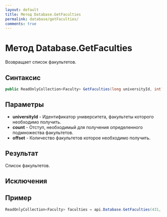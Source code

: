 ```yaml
---
layout: default
title: Метод Database.GetFaculties
permalink: database/getFaculties/
comments: true
---
```

# Метод Database.GetFaculties
Возвращает список факультетов.

## Синтаксис
```csharp
public ReadOnlyCollection<Faculty> GetFaculties(long universityId, int? count = null, int? offset = null)
```

## Параметры
+ **universityId** - Идентификатор университета, факультеты которого необходимо получить.
+ **count** - Отступ, необходимый для получения определенного подмножества факультетов.
+ **offset** - Количество факультетов которое необходимо получить.

## Результат
Cписок факультетов.

## Исключения

## Пример
```csharp
ReadOnlyCollection<Faculty> faculties = api.Database.GetFaculties(431, 3, 2);
```